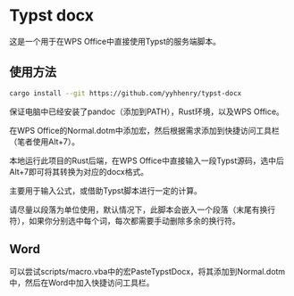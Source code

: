# Typst docx

这是一个用于在WPS Office中直接使用Typst的服务端脚本。

## 使用方法

```bash
cargo install --git https://github.com/yyhhenry/typst-docx
```

保证电脑中已经安装了pandoc（添加到PATH），Rust环境，以及WPS Office。

在WPS Office的Normal.dotm中添加宏，然后根据需求添加到快捷访问工具栏（笔者使用Alt+7）。

本地运行此项目的Rust后端，在WPS Office中直接输入一段Typst源码，选中后Alt+7即可将其转换为对应的docx格式。

主要用于输入公式，或借助Typst脚本进行一定的计算。

请尽量以段落为单位使用，默认情况下，此脚本会嵌入一个段落（末尾有换行符），如果你分别选中每个词，每次都需要手动删除多余的换行符。

## Word

可以尝试scripts/macro.vba中的宏PasteTypstDocx，将其添加到Normal.dotm中，然后在Word中加入快捷访问工具栏。
